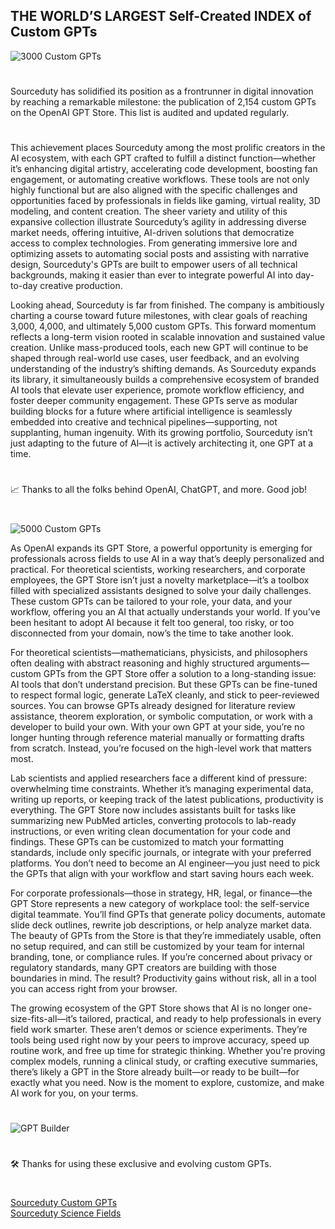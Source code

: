 ## THE WORLD’S LARGEST Self-Created INDEX of Custom GPTs

![3000 Custom GPTs](https://github.com/user-attachments/assets/8a22af06-7140-45cf-858f-3f9a5937e932)

#
Sourceduty has solidified its position as a frontrunner in digital innovation by reaching a remarkable milestone: the publication of 2,154 custom GPTs on the OpenAI GPT Store. This list is audited and updated regularly.
#

This achievement places Sourceduty among the most prolific creators in the AI ecosystem, with each GPT crafted to fulfill a distinct function—whether it’s enhancing digital artistry, accelerating code development, boosting fan engagement, or automating creative workflows. These tools are not only highly functional but are also aligned with the specific challenges and opportunities faced by professionals in fields like gaming, virtual reality, 3D modeling, and content creation. The sheer variety and utility of this expansive collection illustrate Sourceduty’s agility in addressing diverse market needs, offering intuitive, AI-driven solutions that democratize access to complex technologies. From generating immersive lore and optimizing assets to automating social posts and assisting with narrative design, Sourceduty's GPTs are built to empower users of all technical backgrounds, making it easier than ever to integrate powerful AI into day-to-day creative production.

Looking ahead, Sourceduty is far from finished. The company is ambitiously charting a course toward future milestones, with clear goals of reaching 3,000, 4,000, and ultimately 5,000 custom GPTs. This forward momentum reflects a long-term vision rooted in scalable innovation and sustained value creation. Unlike mass-produced tools, each new GPT will continue to be shaped through real-world use cases, user feedback, and an evolving understanding of the industry’s shifting demands. As Sourceduty expands its library, it simultaneously builds a comprehensive ecosystem of branded AI tools that elevate user experience, promote workflow efficiency, and foster deeper community engagement. These GPTs serve as modular building blocks for a future where artificial intelligence is seamlessly embedded into creative and technical pipelines—supporting, not supplanting, human ingenuity. With its growing portfolio, Sourceduty isn’t just adapting to the future of AI—it is actively architecting it, one GPT at a time.

#
📈 Thanks to all the folks behind OpenAI, ChatGPT, and more. Good job!
#

![5000 Custom GPTs](https://github.com/user-attachments/assets/1b8b079c-b124-40ae-8ac7-8fc34215b0d7)

As OpenAI expands its GPT Store, a powerful opportunity is emerging for professionals across fields to use AI in a way that’s deeply personalized and practical. For theoretical scientists, working researchers, and corporate employees, the GPT Store isn’t just a novelty marketplace—it’s a toolbox filled with specialized assistants designed to solve your daily challenges. These custom GPTs can be tailored to your role, your data, and your workflow, offering you an AI that actually understands your world. If you’ve been hesitant to adopt AI because it felt too general, too risky, or too disconnected from your domain, now’s the time to take another look.

For theoretical scientists—mathematicians, physicists, and philosophers often dealing with abstract reasoning and highly structured arguments—custom GPTs from the GPT Store offer a solution to a long-standing issue: AI tools that don’t understand precision. But these GPTs can be fine-tuned to respect formal logic, generate LaTeX cleanly, and stick to peer-reviewed sources. You can browse GPTs already designed for literature review assistance, theorem exploration, or symbolic computation, or work with a developer to build your own. With your own GPT at your side, you’re no longer hunting through reference material manually or formatting drafts from scratch. Instead, you’re focused on the high-level work that matters most.

Lab scientists and applied researchers face a different kind of pressure: overwhelming time constraints. Whether it’s managing experimental data, writing up reports, or keeping track of the latest publications, productivity is everything. The GPT Store now includes assistants built for tasks like summarizing new PubMed articles, converting protocols to lab-ready instructions, or even writing clean documentation for your code and findings. These GPTs can be customized to match your formatting standards, include only specific journals, or integrate with your preferred platforms. You don’t need to become an AI engineer—you just need to pick the GPTs that align with your workflow and start saving hours each week.

For corporate professionals—those in strategy, HR, legal, or finance—the GPT Store represents a new category of workplace tool: the self-service digital teammate. You’ll find GPTs that generate policy documents, automate slide deck outlines, rewrite job descriptions, or help analyze market data. The beauty of GPTs from the Store is that they’re immediately usable, often no setup required, and can still be customized by your team for internal branding, tone, or compliance rules. If you’re concerned about privacy or regulatory standards, many GPT creators are building with those boundaries in mind. The result? Productivity gains without risk, all in a tool you can access right from your browser.

The growing ecosystem of the GPT Store shows that AI is no longer one-size-fits-all—it’s tailored, practical, and ready to help professionals in every field work smarter. These aren’t demos or science experiments. They’re tools being used right now by your peers to improve accuracy, speed up routine work, and free up time for strategic thinking. Whether you're proving complex models, running a clinical study, or crafting executive summaries, there’s likely a GPT in the Store already built—or ready to be built—for exactly what you need. Now is the moment to explore, customize, and make AI work for you, on your terms.

#
![GPT Builder](https://github.com/user-attachments/assets/25bc6efe-0a85-4ca0-9d16-b8031bdb58b0)
#
🛠️ Thanks for using these exclusive and evolving custom GPTs. 
#

[Sourceduty Custom GPTs](https://sourceduty.com/custom-gpts/)
<br>
[Sourceduty Science Fields](https://chatgpt.com/g/g-67b1bb1a8e14819198203e251061b776-sourceduty-science-field)
